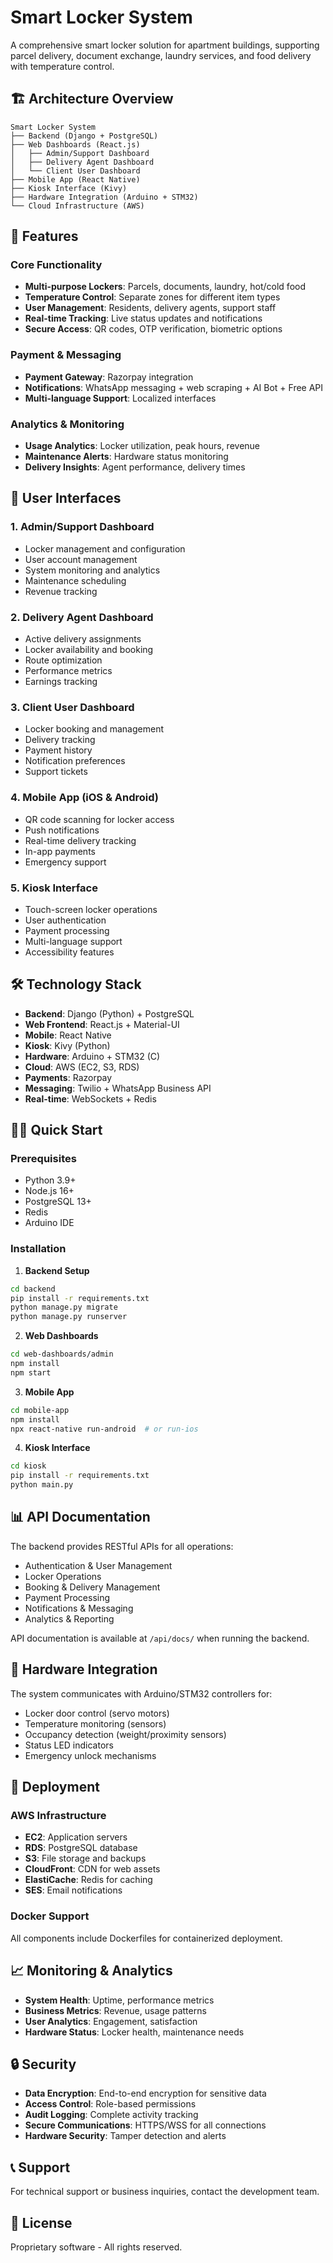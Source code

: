 # Smart Locker System

A comprehensive smart locker solution for apartment buildings, supporting parcel delivery, document exchange, laundry services, and food delivery with temperature control.

## 🏗️ Architecture Overview

```
Smart Locker System
├── Backend (Django + PostgreSQL)
├── Web Dashboards (React.js)
│   ├── Admin/Support Dashboard
│   ├── Delivery Agent Dashboard
│   └── Client User Dashboard
├── Mobile App (React Native)
├── Kiosk Interface (Kivy)
├── Hardware Integration (Arduino + STM32)
└── Cloud Infrastructure (AWS)
```

## 🚀 Features

### Core Functionality
- **Multi-purpose Lockers**: Parcels, documents, laundry, hot/cold food
- **Temperature Control**: Separate zones for different item types
- **User Management**: Residents, delivery agents, support staff
- **Real-time Tracking**: Live status updates and notifications
- **Secure Access**: QR codes, OTP verification, biometric options

### Payment & Messaging
- **Payment Gateway**: Razorpay integration
- **Notifications**: WhatsApp messaging + web scraping + AI Bot + Free API 
- **Multi-language Support**: Localized interfaces

### Analytics & Monitoring
- **Usage Analytics**: Locker utilization, peak hours, revenue
- **Maintenance Alerts**: Hardware status monitoring
- **Delivery Insights**: Agent performance, delivery times

## 📱 User Interfaces

### 1. Admin/Support Dashboard
- Locker management and configuration
- User account management
- System monitoring and analytics
- Maintenance scheduling
- Revenue tracking

### 2. Delivery Agent Dashboard
- Active delivery assignments
- Locker availability and booking
- Route optimization
- Performance metrics
- Earnings tracking

### 3. Client User Dashboard
- Locker booking and management
- Delivery tracking
- Payment history
- Notification preferences
- Support tickets

### 4. Mobile App (iOS & Android)
- QR code scanning for locker access
- Push notifications
- Real-time delivery tracking
- In-app payments
- Emergency support

### 5. Kiosk Interface
- Touch-screen locker operations
- User authentication
- Payment processing
- Multi-language support
- Accessibility features

## 🛠️ Technology Stack

- **Backend**: Django (Python) + PostgreSQL
- **Web Frontend**: React.js + Material-UI
- **Mobile**: React Native
- **Kiosk**: Kivy (Python)
- **Hardware**: Arduino + STM32 (C)
- **Cloud**: AWS (EC2, S3, RDS)
- **Payments**: Razorpay
- **Messaging**: Twilio + WhatsApp Business API
- **Real-time**: WebSockets + Redis

## 🏃‍♂️ Quick Start

### Prerequisites
- Python 3.9+
- Node.js 16+
- PostgreSQL 13+
- Redis
- Arduino IDE

### Installation

1. **Backend Setup**
```bash
cd backend
pip install -r requirements.txt
python manage.py migrate
python manage.py runserver
```

2. **Web Dashboards**
```bash
cd web-dashboards/admin
npm install
npm start
```

3. **Mobile App**
```bash
cd mobile-app
npm install
npx react-native run-android  # or run-ios
```

4. **Kiosk Interface**
```bash
cd kiosk
pip install -r requirements.txt
python main.py
```

## 📊 API Documentation

The backend provides RESTful APIs for all operations:
- Authentication & User Management
- Locker Operations
- Booking & Delivery Management
- Payment Processing
- Notifications & Messaging
- Analytics & Reporting

API documentation is available at `/api/docs/` when running the backend.

## 🔧 Hardware Integration

The system communicates with Arduino/STM32 controllers for:
- Locker door control (servo motors)
- Temperature monitoring (sensors)
- Occupancy detection (weight/proximity sensors)
- Status LED indicators
- Emergency unlock mechanisms

## 🚀 Deployment

### AWS Infrastructure
- **EC2**: Application servers
- **RDS**: PostgreSQL database
- **S3**: File storage and backups
- **CloudFront**: CDN for web assets
- **ElastiCache**: Redis for caching
- **SES**: Email notifications

### Docker Support
All components include Dockerfiles for containerized deployment.

## 📈 Monitoring & Analytics

- **System Health**: Uptime, performance metrics
- **Business Metrics**: Revenue, usage patterns
- **User Analytics**: Engagement, satisfaction
- **Hardware Status**: Locker health, maintenance needs

## 🔒 Security

- **Data Encryption**: End-to-end encryption for sensitive data
- **Access Control**: Role-based permissions
- **Audit Logging**: Complete activity tracking
- **Secure Communications**: HTTPS/WSS for all connections
- **Hardware Security**: Tamper detection and alerts

## 📞 Support

For technical support or business inquiries, contact the development team.

## 📄 License

Proprietary software - All rights reserved.